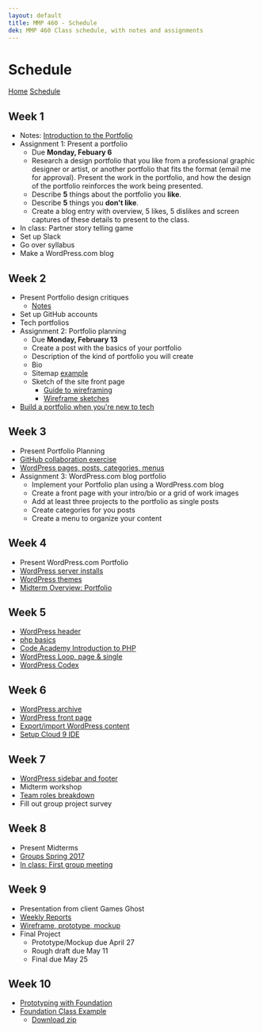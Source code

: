 ```yaml
---
layout: default
title: MMP 460 - Schedule
dek: MMP 460 Class schedule, with notes and assignments
---
```

# Schedule

[Home]({{site.github.url}}/) [Schedule]({{site.github.url}}/schedule.html)


## Week 1
- Notes: [Introduction to the Portfolio](week1/)
- Assignment 1: Present a portfolio
	- Due **Monday, Febuary 6**
	- Research a design portfolio that you like from a professional graphic designer or artist, or another portfolio that fits the format (email me for approval).  Present the work in the portfolio, and how the design of the portfolio reinforces the work being presented.
	- Describe **5** things about the portfolio you **like**.
	- Describe **5** things you **don't like**.
	- Create a blog entry with overview, 5 likes, 5 dislikes and screen captures of these details to present to the class.
- In class: Partner story telling game
- Set up Slack
- Go over syllabus
- Make a WordPress.com blog

## Week 2
- Present Portfolio design critiques
	- [Notes](week2/notes)
- Set up GitHub accounts
- Tech portfolios
- Assignment 2: Portfolio planning
	- Due **Monday, February 13**
	- Create a post with the basics of your portfolio
	- Description of the kind of portfolio you will create
	- Bio
	- Sitemap [example](week2/sitemap.jpg)
	- Sketch of the site front page 
		- [Guide to wireframing](http://sixrevisions.com/user-interface/website-wireframing/)
		- [Wireframe sketches](https://webdesignledger.com/18-great-examples-of-sketched-ui-wireframes-and-mockups/)
- [Build a portfolio when you're new to tech](https://skillcrush.com/2015/03/12/impressive-tech-portfolio/)

## Week 3
- Present Portfolio Planning
- [GitHub collaboration exercise](week3/github.html)
- [WordPress pages, posts, categories, menus](week3/wordpress.html)
- Assignment 3: WordPress.com blog portfolio
	- Implement your Portfolio plan using a WordPress.com blog
	- Create a front page with your intro/bio or a grid of work images
	- Add at least three projects to the portfolio as single posts
	- Create categories for you posts
	- Create a menu to organize your content

## Week 4
- Present WordPress.com Portfolio
- [WordPress server installs](week4/wp.html)
- [WordPress themes](week4/)
- [Midterm Overview: Portfolio](week4/midterm.html)

## Week 5
- [WordPress header](week5/)
- [php basics](week5/php.html)
- [Code Academy Introduction to PHP](https://www.codecademy.com/en/courses/web-beginner-en-StaFQ/1/1)
- [WordPress Loop, page & single](week5/loop.html)
- [WordPress Codex](https://codex.wordpress.org/)

## Week 6
- [WordPress archive](week6/)
- [WordPress front page](week6/wp.html)
- [Export/import WordPress content](week6/export.html)
- [Setup Cloud 9 IDE](week6/c9.html)

## Week 7
- [WordPress sidebar and footer](week7/)
- Midterm workshop
- [Team roles breakdown](week7/roles.html)
- Fill out group project survey

## Week 8
- Present Midterms
- [Groups Spring 2017](week8/groups.html)
- [In class: First group meeting](week8/inclass.html)

## Week 9
- Presentation from client Games Ghost
- [Weekly Reports](week9/weeklyreports.html)
- [Wireframe, prototype, mockup](https://designmodo.com/wireframing-prototyping-mockuping/)
- Final Project
	- Prototype/Mockup due April 27
	- Rough draft due May 11
	- Final due May 25

## Week 10
- [Prototyping with Foundation](http://foundation.zurb.com/sites/docs/)
- [Foundation Class Example](week10/)
	- [Download zip](week10/foundation-example.zip)
<!-- 
https://github.com/owenroberts/gitclass
https://education.github.com/git-cheat-sheet-education.pdf
https://recompilermag.com/issues/issue-1/how-to-teach-git/
 -->